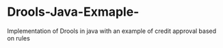 # Drools-Java-Exmaple-
 Implementation of Drools in java with an example of credit approval based on rules
